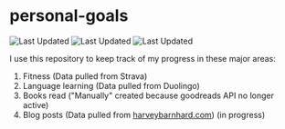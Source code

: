 # personal-goals
![Last Updated](https://img.shields.io/date/1611718016?color=FC4C02&label=Fitness%20Updated&logo=strava)
![Last Updated](https://img.shields.io/date/1611718016?color=7ac70c&label=Language%20Updated&logo=duolingo)
![Last Updated](https://img.shields.io/date/1611718016?color=e9e5cd&label=Books%20Updated&logo=goodreads)

I use this repository to keep track of my progress in these major areas:

1. Fitness (Data pulled from Strava)
2. Language learning (Data pulled from Duolingo)
3. Books read ("Manually" created because goodreads API no longer active)
4. Blog posts (Data pulled from [harveybarnhard.com](https://harveybarnhard.com)) (in progress)
